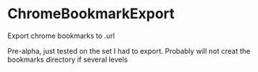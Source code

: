 # ChromeBookmarkExport
Export chrome bookmarks to .url

Pre-alpha, just tested on the set I had to export.
Probably will not creat the bookmarks directory if several levels
